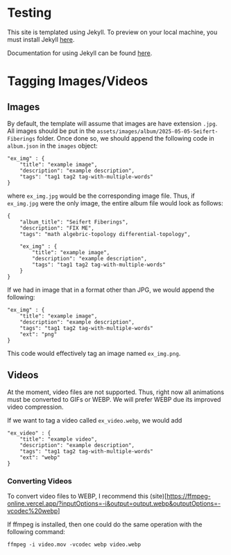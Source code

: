 # Testing
This site is templated using Jekyll.
To preview on your local machine, you must install Jekyll [here](https://jekyllrb.com/docs/installation/).

Documentation for using Jekyll can be found [here](https://jekyllrb.com/docs/usage/).


# Tagging Images/Videos
## Images
By default, the template will assume that images are have extension `.jpg`.
All images should be put in the `assets/images/album/2025-05-05-Seifert-Fiberings` folder.
Once done so, we should append the following code in `album.json` in the `images` object:
```
"ex_img" : {
    "title": "example image",
    "description": "example description",
    "tags": "tag1 tag2 tag-with-multiple-words"
}
```
where `ex_img.jpg` would be the corresponding image file.
Thus, if `ex_img.jpg` were the only image, the entire album file would look as follows:
```
{
    "album_title": "Seifert Fiberings",
    "description": "FIX ME",
    "tags": "math algebric-topology differential-topology",

    "ex_img" : {
        "title": "example image",
        "description": "example description",
        "tags": "tag1 tag2 tag-with-multiple-words"
    }
}
```

If we had in image that in a format other than JPG, we would append the following:
```
"ex_img" : {
    "title": "example image",
    "description": "example description",
    "tags": "tag1 tag2 tag-with-multiple-words"
    "ext": "png"
}
```
This code would effectively tag an image named `ex_img.png`.

## Videos
At the moment, video files are not supported.
Thus, right now all animations must be converted to GIFs or WEBP.
We will prefer WEBP due its improved video compression.

If we want to tag a video called `ex_video.webp`, we would add


```
"ex_video" : {
    "title": "example video",
    "description": "example description",
    "tags": "tag1 tag2 tag-with-multiple-words"
    "ext": "webp"
}
```

### Converting Videos
To convert video files to WEBP, I recommend this (site)[https://ffmpeg-online.vercel.app/?inputOptions=-i&output=output.webp&outputOptions=-vcodec%20webp]

If ffmpeg is installed, then one could do the same operation with the following command:
```
ffmpeg -i video.mov -vcodec webp video.webp
```




